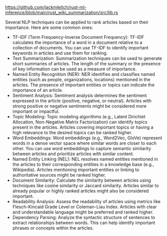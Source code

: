 https://github.com/jackmleitch/rust-ml-inference/blob/main/rust_wiki_summarization/src/lib.rs

Several NLP techniques can be applied to rank articles based on their importance. Here are some common ones:
- TF-IDF (Term Frequency-Inverse Document Frequency): TF-IDF calculates the importance of a word in a document relative to a collection of documents. You can use TF-IDF to identify important keywords in articles and use them for ranking.
- Text Summarization: Summarization techniques can be used to generate short summaries of articles. The length of the summary or the presence of key information can be used as a measure of importance.
- Named Entity Recognition (NER): NER identifies and classifies named entities (such as people, organizations, locations) mentioned in the articles. The presence of important entities or topics can indicate the importance of an article.
- Sentiment Analysis: Sentiment analysis determines the sentiment expressed in the article (positive, negative, or neutral). Articles with strong positive or negative sentiments might be considered more important or impactful.
- Topic Modeling: Topic modeling algorithms (e.g., Latent Dirichlet Allocation, Non-Negative Matrix Factorization) can identify topics present in the articles. Articles covering important topics or having a high relevance to the desired topics can be ranked higher.
- Word Embeddings: Word embeddings (e.g., Word2Vec, GloVe) represent words in a dense vector space where similar words are closer to each other. You can use word embeddings to capture semantic similarity between articles and prioritize articles with similar content.
- Named Entity Linking (NEL): NEL resolves named entities mentioned in the articles to their corresponding entities in a knowledge base (e.g., Wikipedia). Articles mentioning important entities or linking to authoritative sources might be ranked higher.
- Document Similarity: Calculate the similarity between articles using techniques like cosine similarity or Jaccard similarity. Articles similar to already popular or highly ranked articles might also be considered important.
- Readability Analysis: Assess the readability of articles using metrics like Flesch-Kincaid Grade Level or Coleman-Liau Index. Articles with clear and understandable language might be preferred and ranked higher.
- Dependency Parsing: Analyze the syntactic structure of sentences to extract relationships between words. This can help identify important phrases or concepts within the articles.